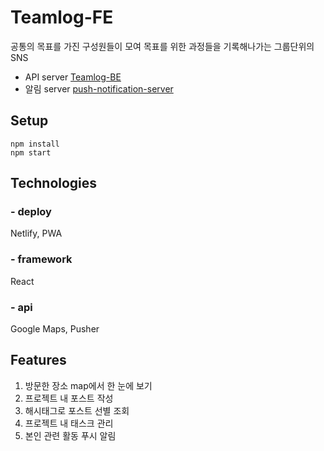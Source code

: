 # Teamlog-FE
공통의 목표를 가진 구성원들이 모여 목표를 위한 과정들을 기록해나가는 그룹단위의 SNS
* API server [Teamlog-BE](https://github.com/Hyeondoonge/Teamlog-BE)
* 알림 server [push-notification-server](https://github.com/Hyeondoonge/pusher-notification-server)

## Setup
```
npm install
npm start
```

## Technologies
### - deploy
Netlify, PWA

### - framework
React

### - api
Google Maps, Pusher

## Features
1. 방문한 장소 map에서 한 눈에 보기
2. 프로젝트 내 포스트 작성
3. 해시태그로 포스트 선별 조회
4. 프로젝트 내 태스크 관리
5. 본인 관련 활동 푸시 알림
